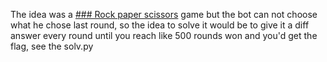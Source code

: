The idea was a [### Rock paper scissors](https://en.wikipedia.org/wiki/Rock_paper_scissors) game but the bot can not choose what he chose last round, so the idea to solve it would be to give it a diff answer every round until you reach like 500 rounds won and you'd get the flag, see the solv.py